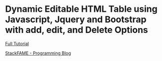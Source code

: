 # Dynamic Editable HTML Table using Javascript, Jquery and Bootstrap with add, edit, and Delete Options

[Full Tutorial](https://stackfame.com/editable-html-table-using-javascript-jquery/)

[StackFAME - Programming Blog](https://stackfame.com)

